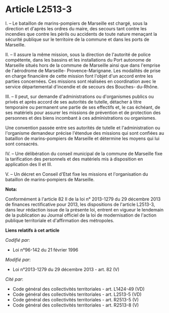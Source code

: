 # Article L2513-3

I. – Le bataillon de marins-pompiers de Marseille est chargé, sous la direction et d'après les ordres du maire, des secours
tant contre les incendies que contre les périls ou accidents de toute nature menaçant la sécurité publique sur le territoire
de la commune et dans les ports de Marseille.

II. – Il assure la même mission, sous la direction de l'autorité de police compétente, dans les bassins et les installations
du Port autonome de Marseille situés hors de la commune de Marseille ainsi que dans l'emprise de l'aérodrome de Marseille-
Provence-Marignane. Les modalités de prise en charge financière de cette mission font l'objet d'un accord entre les parties
concernées. Ces missions sont réalisées en coordination avec le service départemental d'incendie et de secours des Bouches-
du-Rhône.

III. – Il peut, sur demande d'administrations ou d'organismes publics ou privés et après accord de ses autorités de tutelle,
détacher à titre temporaire ou permanent une partie de ses effectifs et, le cas échéant, de ses matériels pour assurer les
missions de prévention et de protection des personnes et des biens incombant à ces administrations ou organismes.

Une convention passée entre ses autorités de tutelle et l'administration ou l'organisme demandeur précise l'étendue des
missions qui sont confiées au bataillon de marins-pompiers de Marseille et détermine les moyens qui lui sont consacrés.

IV. – Une délibération du conseil municipal de la commune de Marseille fixe la tarification des personnels et des matériels
mis à disposition en application des II et III.

V. – Un décret en Conseil d'Etat fixe les missions et l'organisation du bataillon de marins-pompiers de Marseille.

**Nota:**

Conformément à l'article 82 II de la loi n° 2013-1279 du 29 décembre 2013 de finances rectificative pour 2013, les
dispositions de l'article L2513-3, dans leur rédaction issue de la présente loi, entrent en vigueur le lendemain de la
publication au Journal officiel de la loi de modernisation de l'action publique territoriale et d'affirmation des métropoles.

**Liens relatifs à cet article**

_Codifié par_:

  - Loi n°96-142 du 21 février 1996

_Modifié par_:

  - Loi n°2013-1279 du 29 décembre 2013 - art. 82 (V)

_Cité par_:

  - Code général des collectivités territoriales - art. L1424-49 (VD)
  - Code général des collectivités territoriales - art. L2513-5 (VD)
  - Code général des collectivités territoriales - art. R2513-5 (V)
  - Code général des collectivités territoriales - art. R2513-8 (V)
